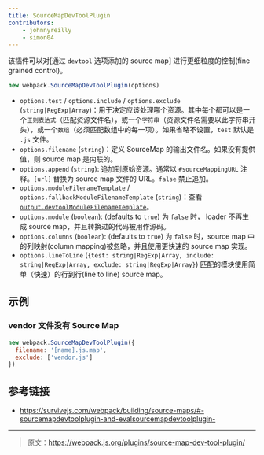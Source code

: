 ```yaml
---
title: SourceMapDevToolPlugin
contributors:
    - johnnyreilly
    - simon04
---
```


该插件可以对[通过 `devtool` 选项添加的 source map] 进行更细粒度的控制(fine grained control)。

```javascript
new webpack.SourceMapDevToolPlugin(options)
```

* `options.test` / `options.include` / `options.exclude` (`string|RegExp|Array`)：用于决定应该处理哪个资源。其中每个都可以是一个`正则表达式`（匹配资源文件名），或一个`字符串`（资源文件名需要以此字符串开头），或一个`数组`（必须匹配数组中的每一项）。如果省略不设置，`test` 默认是 `.js` 文件。
* `options.filename` (`string`)：定义 SourceMap 的输出文件名。如果没有提供值，则 source map 是内联的。
* `options.append` (`string`): 追加到原始资源。通常以 `#sourceMappingURL` 注释。`[url]` 替换为 source map 文件的 URL。`false` 禁止追加。
* `options.moduleFilenameTemplate` / `options.fallbackModuleFilenameTemplate` (`string`)：查看 [`output.devtoolModuleFilenameTemplate`](/configuration/output/#output-devtoolmodulefilenametemplate)。
* `options.module` (`boolean`):  (defaults to `true`) 为 `false` 时， loader 不再生成 source map，并且转换过的代码被用作源码。
* `options.columns` (`boolean`):  (defaults to `true`) 为 `false` 时，source map 中的列映射(column mapping)被忽略，并且使用更快速的 source map 实现。
* `options.lineToLine` (`{test: string|RegExp|Array, include: string|RegExp|Array, exclude: string|RegExp|Array}`) 匹配的模块使用简单（快速）的行到行(line to line) source map。

## 示例

### vendor 文件没有 Source Map

```javascript
new webpack.SourceMapDevToolPlugin({
  filename: '[name].js.map',
  exclude: ['vendor.js']
})
```

## 参考链接

* https://survivejs.com/webpack/building/source-maps/#-sourcemapdevtoolplugin-and-evalsourcemapdevtoolplugin-

***

> 原文：https://webpack.js.org/plugins/source-map-dev-tool-plugin/